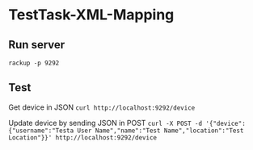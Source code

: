 TestTask-XML-Mapping
====================

Run server
----------
`rackup -p 9292`

Test
----

Get device in JSON
`curl http://localhost:9292/device`

Update device by sending JSON in POST
`curl -X POST -d '{"device":{"username":"Testa User Name","name":"Test Name","location":"Test Location"}}' http://localhost:9292/device`
